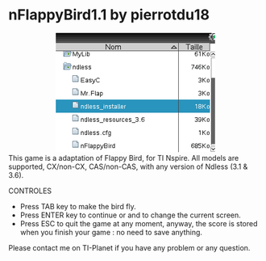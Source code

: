 # nFlappyBird1.1 by pierrotdu18
<div style="text-align:center"><img src="thumbnail.gif" /></div>
This game is a adaptation of Flappy Bird, for TI Nspire. All models are supported, CX/non-CX, CAS/non-CAS, with any version of Ndless (3.1 & 3.6).

CONTROLES
- Press TAB key to make the bird fly.
- Press ENTER key to continue or and to change the current screen.
- Press ESC to quit the game at any moment, anyway, the score is stored when you finish your game : no need to save anything.

Please contact me on TI-Planet if you have any problem or any question.
